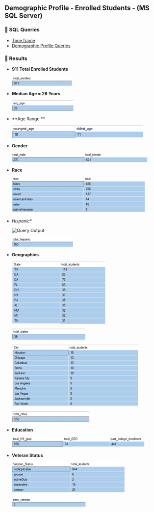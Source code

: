  

## Demographic Profile - Enrolled Students - (MS SQL Server)

### 🔹 SQL Queries 

- [Time frame](/SQL/enrolled_analysis.sql)
- [Demographic Profile Queries](/SQL/enrolled_demo_profile.sql)


### 🔹  Results 

 - **911 Total Enrolled Students**

    ![Query Output](./images/enrolled_count.png)


 - **Median Age = 29 Years**


    ![Query Output](./images/age_avg.png)



 - **Age Range **


   ![Query Output](./images/age_young_old.png)



 - **Gender**


    ![Query Output](./images/en_gender.png) 


 
 - **Race**


    ![Query Output](./images/en_race_breakdown.png)



- *Hispanic**

    ![Query Output](./images/en_hisp_precent.png)


    ![Query Output](./images/en_hispanic.png)



- **Geographics**

    ![Query Output](./images/en_states_students.png)



    ![Query Output](./images/en_sum_states.png)



    ![Query Output](./images/en_city_students.png)



    ![Query Output](./images/en_sum_cities.png)



- **Education**

    ![Query Output](./images/en_education_history.png)


- **Veteran Status**

    ![Query Output](./images/en_vet_status.png)


    ![Query Output](./images/en_perc_vet.png)











